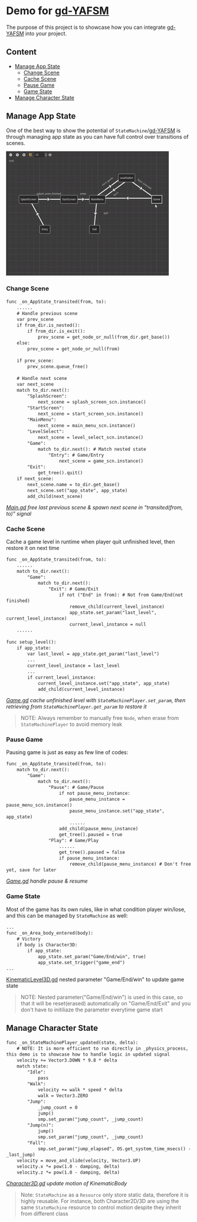 # Demo for [gd-YAFSM](https://github.com/imjp94/gd-YAFSM)

The purpose of this project is to showcase how you can integrate [gd-YAFSM](https://github.com/imjp94/gd-YAFSM) into your project.

## Content

- [Manage App State](#manage-app-state)
  - [Change Scene](#change-scene)
  - [Cache Scene](#cache-scene)
  - [Pause Game](#pause-game)
  - [Game State](#game-state)
- [Manage Character State](#manage-character-state)

## Manage App State

One of the best way to show the potential of `StateMachine`/[gd-YAFSM](https://github.com/imjp94/gd-YAFSM) is through managing app state as you can have full control over transitions of scenes.

![App State Flowchart](screenshots/app_state_flowchart.gif)

### Change Scene

```gdscript
func _on_AppState_transited(from, to):
	......
	# Handle previous scene
	var prev_scene
	if from_dir.is_nested():
		if from_dir.is_exit():
			prev_scene = get_node_or_null(from_dir.get_base())
	else:
		prev_scene = get_node_or_null(from)
	
	if prev_scene:
		prev_scene.queue_free()

	# Handle next scene
	var next_scene
	match to_dir.next():
		"SplashScreen":
			next_scene = splash_screen_scn.instance()
		"StartScreen":
			next_scene = start_screen_scn.instance()
		"MainMenu":
			next_scene = main_menu_scn.instance()
		"LevelSelect":
			next_scene = level_select_scn.instance()
		"Game":
			match to_dir.next(): # Match nested state
				"Entry": # Game/Entry
					next_scene = game_scn.instance()
		"Exit":
			get_tree().quit()
	if next_scene:
		next_scene.name = to_dir.get_base()
		next_scene.set("app_state", app_state)
		add_child(next_scene)
```
*[Main.gd](Main.gd) free last previous scene & spawn next scene in "transited(from, to)" signal*

### Cache Scene

Cache a game level in runtime when player quit unfinished level, then restore it on next time

```gdscript
func _on_AppState_transited(from, to):
	......
	match to_dir.next():
		"Game":
			match to_dir.next():
				"Exit": # Game/Exit
					if not ("End" in from): # Not from Game/End(not finished)
						remove_child(current_level_instance)
						app_state.set_param("last_level", current_level_instance)
						current_level_instance = null
	......

func setup_level():
	if app_state:
		var last_level = app_state.get_param("last_level")
		...
		current_level_instance = last_level
		...
		if current_level_instance:
			current_level_instance.set("app_state", app_state)
			add_child(current_level_instance)
```
*[Game.gd](scenes/game/Game.gd) cache unfinished level with `StateMachinePlayer.set_param`, then retrieving from `StateMachinePlayer.get_param` to restore it*

> NOTE: Always remember to manually free `Node`, when erase from `StateMachinePlayer` to avoid memory leak

### Pause Game

Pausing game is just as easy as few line of codes:

```gdscript
func _on_AppState_transited(from, to):
	match to_dir.next():
		"Game":
			match to_dir.next():
				"Pause": # Game/Pause
					if not pause_menu_instance:
						pause_menu_instance = pause_menu_scn.instance()
						pause_menu_instance.set("app_state", app_state)
						......
					add_child(pause_menu_instance)
					get_tree().paused = true
				"Play": # Game/Play
					......
					get_tree().paused = false
					if pause_menu_instance:
						remove_child(pause_menu_instance) # Don't free yet, save for later
```
*[Game.gd](scenes/game/Game.gd) handle pause & resume*

### Game State

Most of the game has its own rules, like in what condition player win/lose, and this can be managed by `StateMachine` as well:

```gdscript
...
func _on_Area_body_entered(body):
	# Victory
	if body is Character3D:
		if app_state:
			app_state.set_param("Game/End/win", true)
			app_state.set_trigger("game_end")
...
```
[KinematicLevel3D.gd](scenes/game/3d/kinematicbody/KinematicLevel3D.gd) nested parameter "Game/End/win" to update game state

> NOTE: Nested parameter("Game/End/win") is used in this case, so that it will be reset(erased) automatically on "Game/End/Exit" and you don't have to initiliaze the parameter everytime game start

## Manage Character State

```gdscript
func _on_StateMachinePlayer_updated(state, delta):
	# NOTE: It is more efficient to run directly in _physics_process, this demo is to showcase how to handle logic in updated signal
	velocity += Vector3.DOWN * 9.8 * delta
	match state:
		"Idle":
			pass
		"Walk":
			velocity += walk * speed * delta
			walk = Vector3.ZERO
		"Jump":
			_jump_count = 0
			jump()
			smp.set_param("jump_count", _jump_count)
		"Jump(n)":
			jump()
			smp.set_param("jump_count", _jump_count)
		"Fall":
			smp.set_param("jump_elapsed", OS.get_system_time_msecs() - _last_jump)
	velocity = move_and_slide(velocity, Vector3.UP)
	velocity.x *= pow(1.0 - damping, delta)
	velocity.z *= pow(1.0 - damping, delta)
```
*[Character3D.gd](scenes/game/3d/kinematicbody/Character3D.gd) update motion of KinematicBody*

> Note: `StateMachine` as a `Resource` only store static data, therefore it is highly reusable. For instance, both Character2D/3D are using the same `StateMachine` resource to control motion despite they inherit from different class

